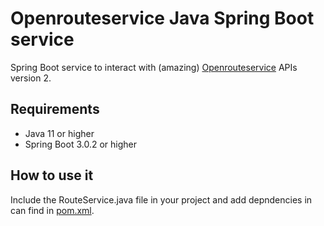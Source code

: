 # Openrouteservice Java Spring Boot service
Spring Boot service to interact with (amazing) [Openrouteservice](https://openrouteservice.org/) APIs version 2.

## Requirements
- Java 11 or higher
- Spring Boot 3.0.2 or higher

## How to use it
Include the RouteService.java file in your project and add depndencies in can find in [pom.xml](./pom.xml).
